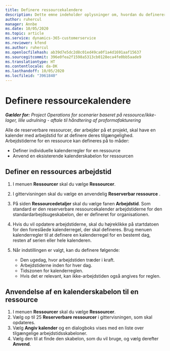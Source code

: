 ```yaml
---
title: Definere ressourcekalendere
description: Dette emne indeholder oplysninger om, hvordan du definerer arbejdstidskalendere for ressourcer i Project Operations.
author: ruhercul
manager: Annbe
ms.date: 10/05/2020
ms.topic: article
ms.service: dynamics-365-customerservice
ms.reviewer: kfend
ms.author: ruhercul
ms.openlocfilehash: ab39d7e5dc2d8c01ed49ca0f1a4d1691aaf15637
ms.sourcegitcommit: 396e0fea2f1598a5313cb0128eca4fe0bb5aade9
ms.translationtype: HT
ms.contentlocale: da-DK
ms.lasthandoff: 10/05/2020
ms.locfileid: "3961840"
---
```

# <a name="define-resource-calendars"></a>Definere ressourcekalendere

_**Gælder for:** Project Operations for scenarier baseret på ressource/ikke-lager, lille udrulning - aftale til håndtering af proformafakturering_

Alle de reserverbare ressourcer, der arbejder på et projekt, skal have en kalender med arbejdstid for at definere deres tilgængelighed. Arbejdstiderne for en ressource kan defineres på to måder: 

   - Definer individuelle kalenderregler for en ressource
   - Anvend en eksisterende kalenderskabelon for ressourcen

## <a name="define-a-resources-working-hours"></a>Definer en ressources arbejdstid

1. I menuen **Ressourcer** skal du vælge **Ressourcer**.
2. I gittervisningen skal du vælge en anvendelig **Reserverbar ressource** .
3. På siden **Ressourcedetaljer** skal du vælge fanen **Arbejdstid**. Som standard er den reserverbare ressourcekalender arbejdstiderne for den standardarbejdsugeskabelon, der er defineret for organisationen.
4. Hvis du vil opdatere arbejdstiderne, skal du højreklikke på startdatoen for den foreslåede kalenderregel, der skal defineres. Brug menuen kalenderregler til at definere en kalenderregel for en bestemt dag, resten af serien eller hele kalenderen.
5. Når indstillingen er valgt, kan du definere følgende:

    - Den ugedag, hvor arbejdstiden træder i kraft.
    - Arbejdstiderne inden for hver dag.
    - Tidszonen for kalenderreglen.
    - Hvis det er relevant, kan ikke-arbejdstiden også angives for reglen.

## <a name="applying-a-calendar-template-to-a-resource"></a>Anvendelse af en kalenderskabelon til en ressource

1. I menuen **Ressourcer** skal du vælge **Ressourcer**.
2. Vælg op til 25 **Reserverbare ressourcer** i gittervisningen, som skal opdateres.
3. Vælg **Angiv kalender** og en dialogboks vises med en liste over tilgængelige arbejdstidsskabeloner.
4. Vælg den til at finde den skabelon, som du vil bruge, og vælg derefter **Anvend**.
